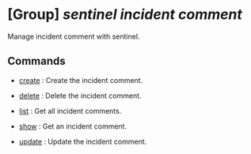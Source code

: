 # [Group] _sentinel incident comment_

Manage incident comment with sentinel.

## Commands

- [create](/Commands/sentinel/incident/comment/_create.md)
: Create the incident comment.

- [delete](/Commands/sentinel/incident/comment/_delete.md)
: Delete the incident comment.

- [list](/Commands/sentinel/incident/comment/_list.md)
: Get all incident comments.

- [show](/Commands/sentinel/incident/comment/_show.md)
: Get an incident comment.

- [update](/Commands/sentinel/incident/comment/_update.md)
: Update the incident comment.
